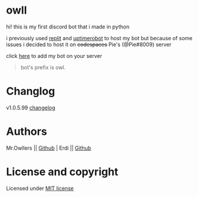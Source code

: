 # owll

hi! this is my first discord bot that i made in python

i previously used [replit](https://replit.com) and [uptimerobot](https://uptimerobot.com) to host my bot but because of some issues i decided to host it on ~~codespaces~~ Pie's (@Pie#8009) server

click [here](https://dsc.gg/owll) to add my bot on your server

> bot's prefix is owl.

# Changlog

v1.0.5.99 [changelog](CHANGELOG.md)

# Authors

Mr.Owllers || [Github](github.com/Mr-Owllers) | Erdi || [Github](github.com/Erdi-GitHub)

# License and copyright

Licensed under [MIT license](LICENSE)